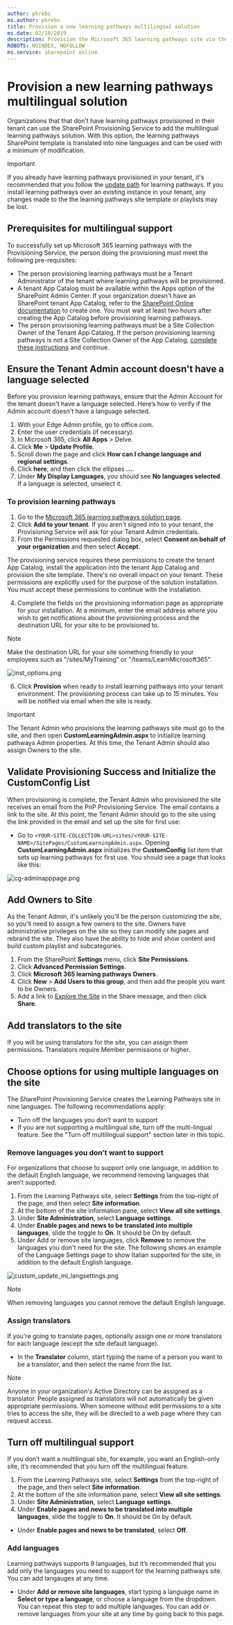 ```yaml
---
author: pkrebs
ms.author: pkrebs
title: Provision a new learning pathways multilingual solution
ms.date: 02/10/2019
description: Provision the Microsoft 365 learning pathways site via the SharePoint Provisioning Service
ROBOTS: NOINDEX, NOFOLLOW
ms.service: sharepoint online
---
```


# Provision a new learning pathways multilingual solution
Organizations that that don’t have learning pathways provisioned in their tenant can use the SharePoint Provisioning Service to add the multilingual learning pathways solution. With this option, the learning pathways SharePoint template is translated into nine languages and can be used with a minimum of modification. 

> [!IMPORTANT]
> If you already have learning pathways provisioned in your tenant, it's recommended that you follow the [update path](custom_update_ml.md) for learning pathways. If you install learning pathways over an existing instance in your tenant, any changes made to the the learning pathways site template or playlists may be lost.

## Prerequisites for multilingual support
 
To successfully set up Microsoft 365 learning pathways with the Provisioning Service, the person doing the provisioning must meet the following pre-requisites: 
 
- The person provisioning learning pathways must be a Tenant Administrator of the tenant where learning pathways will be provisioned.  
- A tenant App Catalog must be available within the Apps option of the SharePoint Admin Center. If your organization doesn't have an SharePoint tenant App Catalog, refer to the [SharePoint Online documentation](/sharepoint/use-app-catalog) to create one. You must wait at least two hours after creating the App Catalog before provisioning learning pathways.  
- The person provisioning learning pathways must be a Site Collection Owner of the Tenant App Catalog. If the person provisioning learning pathways is not a Site Collection Owner of the App Catalog, [complete these instructions](addappadmin.md) and continue. 

## Ensure the Tenant Admin account doesn't have a language selected
Before you provision learning pathways, ensure that the Admin Account for the tenant doesn't have a language selected. Here’s how to verify if the Admin account doesn't have a language selected. 
1.	With your Edge Admin profile, go to office.com.
2.	Enter the user credentials (if necessary).
3.	In Microsoft 365, click **All Apps** > Delve. 
4.	Click **Me** > **Update Profile**.
5.	Scroll down the page and click **How can I change language and regional settings**.
6.	Click **here**, and then click the ellipses **...**.
7.	Under **My Display Languages**, you should see **No languages selected**. If a language is selected, unselect it.

### To provision learning pathways

1. Go to the [Microsoft 365 learning pathways solution page](https://provisioning.sharepointpnp.com/details/3df8bd55-b872-4c9d-88e3-6b2f05344239).
2. Click **Add to your tenant**. If you aren't signed into to your tenant, the Provisioning Service will ask for your Tenant Admin credentials. 
3. From the Permissions requested dialog box, select **Consent on behalf of your organization** and then select **Accept**.

The provisioning service requires these permissions to create the tenant App Catalog, install the application into the tenant App Catalog and provision the site template. There's no overall impact on your tenant. These permissions are explicitly used for the purpose of the solution installation. You must accept these permissions to continue with the installation.

4. Complete the fields on the provisioning information page as appropriate for your installation. At a minimum, enter the email address where you wish to get notifications about the provisioning process and the destination URL for your site to be provisioned to.  
> [!NOTE]
> Make the destination URL for your site something friendly to your employees such as "/sites/MyTraining" or "/teams/LearnMicrosoft365".

![inst_options.png](media/inst_options.png)

6. Click **Provision** when ready to install learning pathways into your tenant environment.  The provisioning process can take up to 15 minutes. You will be notified via email when the site is ready. 

> [!IMPORTANT]
> The Tenant Admin who provisions the learning pathways site must go to the site, and then open **CustomLearningAdmin.aspx** to initialize learning pathways Admin properties. At this time, the Tenant Admin should also assign Owners to the site. 

## Validate Provisioning Success and Initialize the CustomConfig List

When provisioning is complete, the Tenant Admin who provisioned the site receives an email from the PnP Provisioning Service. The email contains a link to the site. At this point, the Tenant Admin should go to the site using the link provided in the email and set up the site for first use:

- Go to `<YOUR-SITE-COLLECTION-URL>sites/<YOUR-SITE-NAME>/SitePages/CustomLearningAdmin.aspx`. Opening **CustomLearningAdmin.aspx** initializes the **CustomConfig** list item that sets up learning pathways for first use. You should see a page that looks like this:

![cg-adminapppage.png](media/cg-adminapppage.png)

## Add Owners to Site
As the Tenant Admin, it's unlikely you'll be the person customizing the site, so you'll need to assign a few owners to the site. Owners have administrative privileges on the site so they can modify site pages and rebrand the site. They also have the ability to hide and show content and build custom playlist and subcategories.  

1. From the SharePoint **Settings** menu, click **Site Permissions**.
2. Click **Advanced Permission Settings**.
3. Click **Microsoft 365 learning pathways Owners**.
4. Click **New** > **Add Users to this group**, and then add the people you want to be Owners. 
5. Add a link to [Explore the Site](custom_exploresite.md) in the Share message, and then click **Share**.

## Add translators to the site
If you will be using translators for the site, you can assign them permissions. Translators require Member permissions or higher. 

## Choose options for using multiple languages on the site
The SharePoint Provisioning Service creates the Learning Pathways site in nine languages. The following recommendations apply:
- Turn off the languages you don’t want to support
- If you are not supporting a multilingual site, turn off the multi-lingual feature. See the "Turn off multilingual support" section later in this topic.

### Remove languages you don’t want to support
For organizations that choose to support only one language, in addition to the default English language, we recommend removing languages that aren’t supported. 
1. From the Learning Pathways site, select **Settings** from the top-right of the page, and then select **Site information**.
2. At the bottom of the site information pane, select **View all site settings**.
3. Under **Site Administration**, select **Language settings**.
4. Under **Enable pages and news to be translated into multiple languages**, slide the toggle to **On**. It should be On by default.
5. Under Add or remove site languages, click **Remove** to remove the languages you don't need for the site. The following shows an example of the Language Settings page to show Italian supported for the site, in addition to the default English language.

![custom_update_ml_langsettings.png](media/custom_update_ml_langsettings.png)

> [!NOTE]
> When removing languages you cannot remove the default English language. 

### Assign translators
If you're going to translate pages, optionally assign one or more translators for each language (except the site default language). 
- In the **Translator** column, start typing the name of a person you want to be a translator, and then select the name from the list. 

> [!NOTE]
> Anyone in your organization's Active Directory can be assigned as a translator. People assigned as translators will not automatically be given appropriate permissions. When someone without edit permissions to a site tries to access the site, they will be directed to a web page where they can request access.

## Turn off multilingual support
If you don’t want a multilingual site, for example, you want an English-only site, it’s recommended that you turn off the multilingual feature. 

1. From the Learning Pathways site, select **Settings** from the top-right of the page, and then select **Site information**.
2. At the bottom of the site information pane, select **View all site settings**.
3. Under **Site Administration**, select **Language settings**.
4. Under **Enable pages and news to be translated into multiple languages**, slide the toggle to **On**. It should be On by default.
- Under **Enable pages and news to be translated**, select **Off**. 

### Add languages
Learning pathways supports 9 languages, but it’s recommended that you add only the languages you need to support for the learning pathways site. You can add langauges at any time. 
- Under **Add or remove site languages**, start typing a language name in **Select or type a language**, or choose a language from the dropdown. You can repeat this step to add multiple languages. You can add or remove languages from your site at any time by going back to this page.